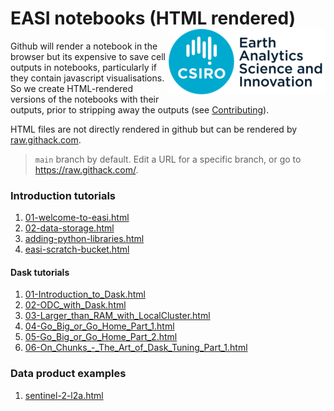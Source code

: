 # EASI notebooks (HTML rendered) <img align="right" src="../resources/csiro_easi_logo.png">

Github will render a notebook in the browser but its expensive to save cell outputs in notebooks, particularly if they contain javascript visualisations.
So we create HTML-rendered versions of the notebooks with their outputs, prior to stripping away the outputs (see [Contributing](../README.md#Contributing)).

HTML files are not directly rendered in github but can be rendered by [raw.githack.com](https://raw.githack.com).

> `main` branch by default. Edit a URL for a specific branch, or go to https://raw.githack.com/.

### Introduction tutorials
1. [01-welcome-to-easi.html](https://raw.githack.com/csiro-easi/easi-notebooks/main/html/notebooks/01-welcome-to-easi.html)
1. [02-data-storage.html](https://raw.githack.com/csiro-easi/easi-notebooks/main/html/notebooks/02-data-storage.html)
1. [adding-python-libraries.html](https://raw.githack.com/csiro-easi/easi-notebooks/main/html/notebooks/adding-python-libraries.html)
1. [easi-scratch-bucket.html](https://raw.githack.com/csiro-easi/easi-notebooks/main/html/notebooks/easi-scratch-bucket.html)

#### Dask tutorials
1. [01-Introduction_to_Dask.html](https://raw.githack.com/csiro-easi/easi-notebooks/main/html/notebooks/dask/01-Introduction_to_Dask.html)
1. [02-ODC_with_Dask.html](https://raw.githack.com/csiro-easi/easi-notebooks/main/html/notebooks/dask/02-ODC_with_Dask.html)
1. [03-Larger_than_RAM_with_LocalCluster.html](https://raw.githack.com/csiro-easi/easi-notebooks/main/html/notebooks/dask/03-Larger_than_RAM_with_LocalCluster.html)
1. [04-Go_Big_or_Go_Home_Part_1.html](https://raw.githack.com/csiro-easi/easi-notebooks/main/html/notebooks/dask/04-Go_Big_or_Go_Home_Part_1.html)
1. [05-Go_Big_or_Go_Home_Part_2.html](https://raw.githack.com/csiro-easi/easi-notebooks/main/html/notebooks/dask/05-Go_Big_or_Go_Home_Part_2.html)
1. [06-On_Chunks_-_The_Art_of_Dask_Tuning_Part_1.html](https://raw.githack.com/csiro-easi/easi-notebooks/main/html/notebooks/dask/06-On_Chunks_-_The_Art_of_Dask_Tuning_Part_1.html)

### Data product examples
1. [sentinel-2-l2a.html](https://raw.githack.com/csiro-easi/easi-notebooks/main/html/notebooks/data_products/sentinel-2-l2a.html)
